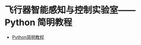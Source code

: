 # 飞行器智能感知与控制实验室——Python 简明教程

* [Python简明教程](https://gitee.com/pi-lab/machinelearning_notebook/tree/master/0_python)


